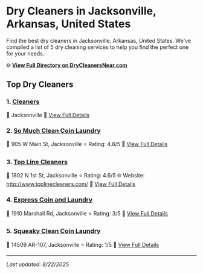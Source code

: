 # Dry Cleaners in Jacksonville, Arkansas, United States

Find the best dry cleaners in Jacksonville, Arkansas, United States. We've compiled a list of 5 dry cleaning services to help you find the perfect one for your needs.

🌐 **[View Full Directory on DryCleanersNear.com](https://drycleanersnear.com/city/US/Arkansas/Jacksonville)**

## Top Dry Cleaners

### 1. [Cleaners](https://drycleanersnear.com/dryCleaner/686887466c86ac6c48acf4c9/cleaners)
📍 Jacksonville
🔗 [View Full Details](https://drycleanersnear.com/dryCleaner/686887466c86ac6c48acf4c9/cleaners)

### 2. [So Much Clean Coin Laundry](https://drycleanersnear.com/dryCleaner/686887656c86ac6c48acf5b2/so-much-clean-coin-laundry)
📍 905 W Main St, Jacksonville
⭐ Rating: 4.8/5
🔗 [View Full Details](https://drycleanersnear.com/dryCleaner/686887656c86ac6c48acf5b2/so-much-clean-coin-laundry)

### 3. [Top Line Cleaners](https://drycleanersnear.com/dryCleaner/686887326c86ac6c48acf310/top-line-cleaners)
📍 1802 N 1st St, Jacksonville
⭐ Rating: 4.6/5
🌐 Website: http://www.toplinecleaners.com/
🔗 [View Full Details](https://drycleanersnear.com/dryCleaner/686887326c86ac6c48acf310/top-line-cleaners)

### 4. [Express Coin and Laundry](https://drycleanersnear.com/dryCleaner/6868874e6c86ac6c48acf4fe/express-coin-and-laundry)
📍 1910 Marshall Rd, Jacksonville
⭐ Rating: 3/5
🔗 [View Full Details](https://drycleanersnear.com/dryCleaner/6868874e6c86ac6c48acf4fe/express-coin-and-laundry)

### 5. [Squeaky Clean Coin Laundry](https://drycleanersnear.com/dryCleaner/686887726c86ac6c48acf609/squeaky-clean-coin-laundry)
📍 14509 AR-107, Jacksonville
⭐ Rating: 1/5
🔗 [View Full Details](https://drycleanersnear.com/dryCleaner/686887726c86ac6c48acf609/squeaky-clean-coin-laundry)


---

*Last updated: 8/22/2025*
